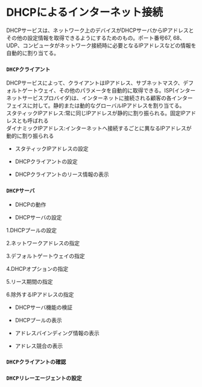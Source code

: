 # DHCPによるインターネット接続
DHCPサービスは、ネットワーク上のデバイスがDHCPサーバからIPアドレスとその他の設定情報を取得できるようにするためのもの。ポート番号67, 68、UDP、コンピュータがネットワーク接続時に必要となるIPアドレスなどの情報を自動的に割り当てる。

### `DHCPクライアント`
DHCPサービスによって、クライアントはIPアドレス、サブネットマスク、デフォルトゲートウェイ、その他のパラメータを自動的に取得できる。ISP(インターネットサービスプロバイダ)は、インターネットに接続される顧客の各インターフェイスに対して。静的または動的なグローバルIPアドレスを割り当てる。  
スタティックIPアドレス:常に同じIPアドレスが静的に割り振られる。固定IPアドレスとも呼ばれる  
ダイナミックIPアドレス:インターネットへ接続するごとに異なるIPアドレスが動的に割り振られる

- スタティックIPアドレスの設定

- DHCPクライアントの設定

- DHCPクライアントのリース情報の表示

### `DHCPサーバ`

- DHCPの動作

- DHCPサーバの設定

1.DHCPプールの設定

2.ネットワークアドレスの指定

3.デフォルトゲートウェイの指定

4.DHCPオプションの指定

5.リース期間の指定

6.除外するIPアドレスの指定

- DHCPサーバ機能の検証

- DHCPプールの表示

- アドレスバインディング情報の表示

- アドレス競合の表示

### `DHCPクライアントの確認`

### `DHCPリレーエージェントの設定`
